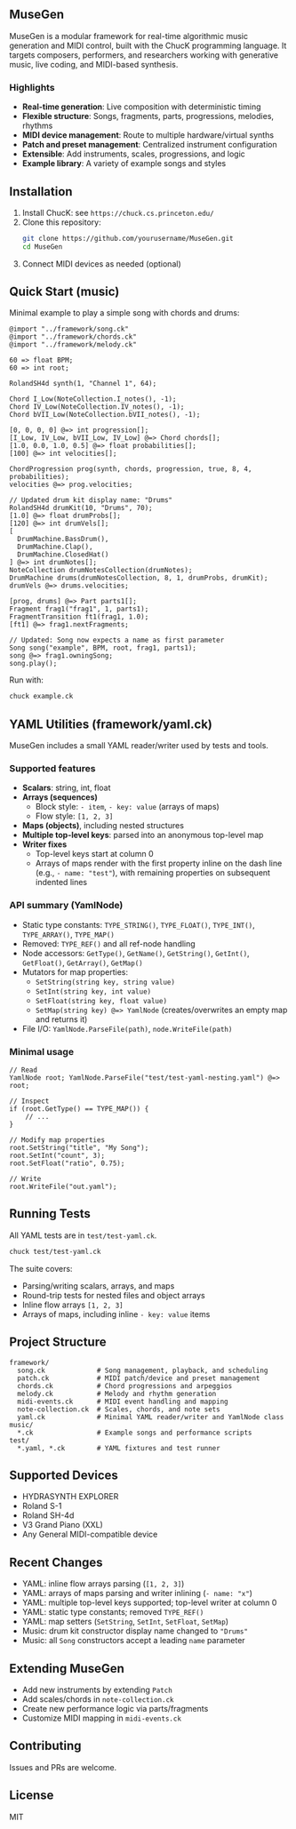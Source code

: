 ## MuseGen

MuseGen is a modular framework for real-time algorithmic music generation and MIDI control, built with the ChucK programming language. It targets composers, performers, and researchers working with generative music, live coding, and MIDI-based synthesis.

### Highlights
- **Real-time generation**: Live composition with deterministic timing
- **Flexible structure**: Songs, fragments, parts, progressions, melodies, rhythms
- **MIDI device management**: Route to multiple hardware/virtual synths
- **Patch and preset management**: Centralized instrument configuration
- **Extensible**: Add instruments, scales, progressions, and logic
- **Example library**: A variety of example songs and styles

## Installation
1. Install ChucK: see `https://chuck.cs.princeton.edu/`
2. Clone this repository:
   ```bash
   git clone https://github.com/yourusername/MuseGen.git
   cd MuseGen
   ```
3. Connect MIDI devices as needed (optional)

## Quick Start (music)
Minimal example to play a simple song with chords and drums:

```chuck
@import "../framework/song.ck"
@import "../framework/chords.ck"
@import "../framework/melody.ck"

60 => float BPM;
60 => int root;

RolandSH4d synth(1, "Channel 1", 64);

Chord I_Low(NoteCollection.I_notes(), -1);
Chord IV_Low(NoteCollection.IV_notes(), -1);
Chord bVII_Low(NoteCollection.bVII_notes(), -1);

[0, 0, 0, 0] @=> int progression[];
[I_Low, IV_Low, bVII_Low, IV_Low] @=> Chord chords[];
[1.0, 0.0, 1.0, 0.5] @=> float probabilities[];
[100] @=> int velocities[];

ChordProgression prog(synth, chords, progression, true, 8, 4, probabilities);
velocities @=> prog.velocities;

// Updated drum kit display name: "Drums"
RolandSH4d drumKit(10, "Drums", 70);
[1.0] @=> float drumProbs[];
[120] @=> int drumVels[];
[
  DrumMachine.BassDrum(),
  DrumMachine.Clap(),
  DrumMachine.ClosedHat()
] @=> int drumNotes[];
NoteCollection drumNotesCollection(drumNotes);
DrumMachine drums(drumNotesCollection, 8, 1, drumProbs, drumKit);
drumVels @=> drums.velocities;

[prog, drums] @=> Part parts1[];
Fragment frag1("frag1", 1, parts1);
FragmentTransition ft1(frag1, 1.0);
[ft1] @=> frag1.nextFragments;

// Updated: Song now expects a name as first parameter
Song song("example", BPM, root, frag1, parts1);
song @=> frag1.owningSong;
song.play();
```

Run with:
```bash
chuck example.ck
```

## YAML Utilities (framework/yaml.ck)
MuseGen includes a small YAML reader/writer used by tests and tools.

### Supported features
- **Scalars**: string, int, float
- **Arrays (sequences)**
  - Block style: `- item`, `- key: value` (arrays of maps)
  - Flow style: `[1, 2, 3]`
- **Maps (objects)**, including nested structures
- **Multiple top-level keys**: parsed into an anonymous top-level map
- **Writer fixes**
  - Top-level keys start at column 0
  - Arrays of maps render with the first property inline on the dash line (e.g., `- name: "test"`), with remaining properties on subsequent indented lines

### API summary (YamlNode)
- Static type constants: `TYPE_STRING()`, `TYPE_FLOAT()`, `TYPE_INT()`, `TYPE_ARRAY()`, `TYPE_MAP()`
- Removed: `TYPE_REF()` and all ref-node handling
- Node accessors: `GetType()`, `GetName()`, `GetString()`, `GetInt()`, `GetFloat()`, `GetArray()`, `GetMap()`
- Mutators for map properties:
  - `SetString(string key, string value)`
  - `SetInt(string key, int value)`
  - `SetFloat(string key, float value)`
  - `SetMap(string key) @=> YamlNode` (creates/overwrites an empty map and returns it)
- File I/O: `YamlNode.ParseFile(path)`, `node.WriteFile(path)`

### Minimal usage
```chuck
// Read
YamlNode root; YamlNode.ParseFile("test/test-yaml-nesting.yaml") @=> root;

// Inspect
if (root.GetType() == TYPE_MAP()) {
    // ...
}

// Modify map properties
root.SetString("title", "My Song");
root.SetInt("count", 3);
root.SetFloat("ratio", 0.75);

// Write
root.WriteFile("out.yaml");
```

## Running Tests
All YAML tests are in `test/test-yaml.ck`.

```bash
chuck test/test-yaml.ck
```

The suite covers:
- Parsing/writing scalars, arrays, and maps
- Round-trip tests for nested files and object arrays
- Inline flow arrays `[1, 2, 3]`
- Arrays of maps, including inline `- key: value` items

## Project Structure
```
framework/
  song.ck             # Song management, playback, and scheduling
  patch.ck            # MIDI patch/device and preset management
  chords.ck           # Chord progressions and arpeggios
  melody.ck           # Melody and rhythm generation
  midi-events.ck      # MIDI event handling and mapping
  note-collection.ck  # Scales, chords, and note sets
  yaml.ck             # Minimal YAML reader/writer and YamlNode class
music/
  *.ck                # Example songs and performance scripts
test/
  *.yaml, *.ck        # YAML fixtures and test runner
```

## Supported Devices
- HYDRASYNTH EXPLORER
- Roland S-1
- Roland SH-4d
- V3 Grand Piano (XXL)
- Any General MIDI-compatible device

## Recent Changes
- YAML: inline flow arrays parsing (`[1, 2, 3]`)
- YAML: arrays of maps parsing and writer inlining (`- name: "x"`)
- YAML: multiple top-level keys supported; top-level writer at column 0
- YAML: static type constants; removed `TYPE_REF()`
- YAML: map setters (`SetString`, `SetInt`, `SetFloat`, `SetMap`)
- Music: drum kit constructor display name changed to `"Drums"`
- Music: all `Song` constructors accept a leading `name` parameter

## Extending MuseGen
- Add new instruments by extending `Patch`
- Add scales/chords in `note-collection.ck`
- Create new performance logic via parts/fragments
- Customize MIDI mapping in `midi-events.ck`

## Contributing
Issues and PRs are welcome.

## License
MIT

